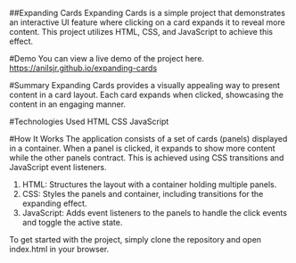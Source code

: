 ##Expanding Cards
Expanding Cards is a simple project that demonstrates an interactive UI feature where clicking on a card expands it to reveal more content. This project utilizes HTML, CSS, and JavaScript to achieve this effect.

#Demo
You can view a live demo of the project here.
https://anilsjr.github.io/expanding-cards

#Summary
Expanding Cards provides a visually appealing way to present content in a card layout. Each card expands when clicked, showcasing the content in an engaging manner.

#Technologies Used
HTML
CSS
JavaScript

#How It Works
 The application consists of a set of cards (panels) displayed in a container. When a panel is clicked, it expands to show more content while the other panels contract. This is achieved using CSS transitions and JavaScript event listeners.

1. HTML: Structures the layout with a container holding multiple panels.
2. CSS: Styles the panels and container, including transitions for the expanding effect.
3. JavaScript: Adds event listeners to the panels to handle the click events and toggle the active state.

To get started with the project, simply clone the repository and open index.html in your browser.
